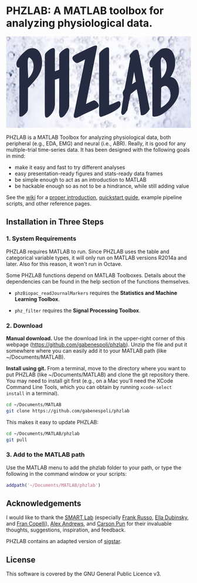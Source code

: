 <a name="phzlab"></a>

# PHZLAB: A MATLAB toolbox for analyzing physiological data.

<p align="center">
<img src="https://github.com/gabenespoli/phzlab/blob/master/img/phzlab_logo.png" height="250" alt="PHZLAB Logo" />
</p>

PHZLAB is a MATLAB Toolbox for analyzing physiological data, both peripheral
(e.g., EDA, EMG) and neural (i.e., ABR). Really, it is good for any
multiple-trial time-series data. It has been designed with the following goals
in mind:

- make it easy and fast to try different analyses
- easy presentation-ready figures and stats-ready data frames
- be simple enough to act as an introduction to MATLAB
- be hackable enough so as not to be a hindrance, while still adding value

See the [wiki](https://github.com/gabenespoli/phzlab/wiki) for a [proper introduction](https://github.com/gabenespoli/phzlab/wiki/Introduction), [quickstart guide](https://github.com/gabenespoli/phzlab/wiki/Quickstart), example pipeline scripts, and other reference pages.

## Installation in Three Steps

### 1. System Requirements

PHZLAB requires MATLAB to run. Since PHZLAB uses the table and categorical
variable types, it will only run on MATLAB versions R2014a and later. Also for
this reason, it won't run in Octave.

Some PHZLAB functions depend on MATLAB Toolboxes. Details about the
dependencies can be found in the help section of the functions themselves.

- `phzBiopac_readJournalMarkers` requires the **Statistics and Machine Learning
  Toolbox**.

- `phz_filter` requires the **Signal Processing Toolbox**.

### 2. Download

**Manual download.** Use the download link in the upper-right corner of this
webpage (https://github.com/gabenespoli/phzlab). Unzip the file and put it
somewhere where you can easily add it to your MATLAB path (like ~/Documents/MATLAB).

**Install using git.** From a terminal, move to the directory where you want to
put PHZLAB (like ~/Documents/MATLAB) and clone the git repository there. You
may need to install git first (e.g., on a Mac you'll need the XCode Command
Line Tools, which you can obtain by running `xcode-select install` in a
terminal).

```bash
cd ~/Documents/MATLAB
git clone https://github.com/gabenespoli/phzlab
```

This makes it easy to update PHZLAB:

```bash
cd ~/Documents/MATLAB/phzlab
git pull
```

### 3. Add to the MATLAB path

Use the MATLAB menu to add the phzlab folder to your path, or type the following in the command window or your scripts:

```matlab
addpath('~/Documents/MATLAB/phzlab')
```

## Acknowledgements

I would like to thank the [SMART Lab](http://www.smartlaboratory.org/)
(especially [Frank Russo](http://smartlaboratory.org/portfolio/frankrusso/),
[Ella Dubinsky](http://smartlaboratory.org/portfolio/ella-dubinsky/), and [Fran
Copelli](http://smartlaboratory.org/portfolio/fran-copelli/)), [Alex
Andrews](http://www.tenkettles.com/), and [Carson
Pun](https://www.ryerson.ca/psychology/about-us/our-people/administrative-staff/carson-pun/)
for their invaluable thoughts, suggestions, inspiration, and feedback.

PHZLAB contains an adapted version of
[sigstar](https://github.com/raacampbell/sigstar).

## License

This software is covered by the GNU General Public Licence v3.

